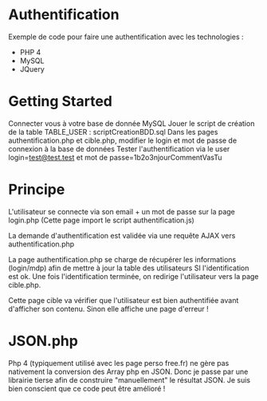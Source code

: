 # Authentification
Exemple de code pour faire une authentification avec les technologies :
- PHP 4
- MySQL
- JQuery

# Getting Started

Connecter vous à votre base de donnée MySQL
Jouer le script de création de la table TABLE_USER : scriptCreationBDD.sql
Dans les pages authentification.php et cible.php, modifier le login et mot de passe de connexion à la base de données 
Tester l'authentification via le user login=test@test.test et mot de passe=1b2o3njourCommentVasTu

# Principe

L'utilisateur se connecte via son email + un mot de passe sur la page login.php
(Cette page import le script authentification.js)

La demande d'authentification est validée via une requête AJAX vers authentification.php

La page authentification.php se charge de récupérer les informations (login/mdp) afin de mettre à jour la table des utilisateurs SI l'identification est ok.
Une fois l'identification terminée, on redirige l'utilisateur vers la page cible.php.

Cette page cible va vérifier que l'utilisateur est bien authentifiée avant d'afficher son contenu. Sinon elle affiche une page d'erreur !

# JSON.php

Php 4 (typiquement utilisé avec les page perso free.fr) ne gère pas nativement la conversion des Array php en JSON.
Donc je passe par une librairie tierse afin de construire "manuellement" le résultat JSON. Je suis bien conscient que ce code peut être amélioré !
